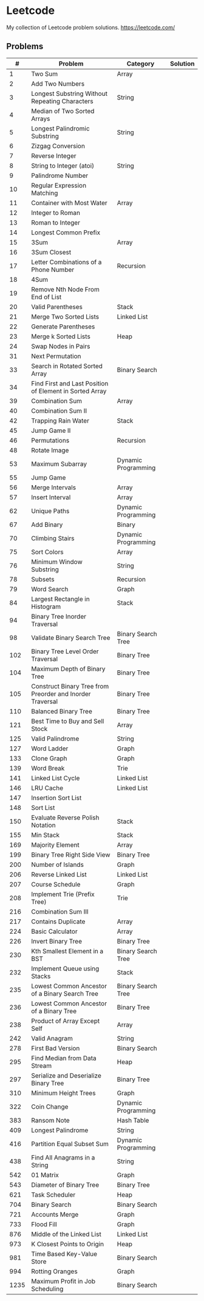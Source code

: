 # Leetcode
My collection of Leetcode problem solutions.
https://leetcode.com/

## Problems

| #    | Problem                                                   | Category            | Solution |
|------|-----------------------------------------------------------|---------------------|----------|
| 1    | Two Sum                                                   | Array               |          |
| 2    | Add Two Numbers                                           |                     |          |
| 3    | Longest Substring Without Repeating Characters            | String              |          |
| 4    | Median of Two Sorted Arrays                               |                     |          |
| 5    | Longest Palindromic Substring                             | String              |          |
| 6    | Zizgag Conversion                                         |                     |          |
| 7    | Reverse Integer                                           |                     |          |
| 8    | String to Integer (atoi)                                  | String              |          |
| 9    | Palindrome Number                                         |                     |          |
| 10   | Regular Expression Matching                               |                     |          |
| 11   | Container with Most Water                                 | Array               |          |
| 12   | Integer to Roman                                          |                     |          |
| 13   | Roman to Integer                                          |                     |          |
| 14   | Longest Common Prefix                                     |                     |          |
| 15   | 3Sum                                                      | Array               |          |
| 16   | 3Sum Closest                                              |                     |          |
| 17   | Letter Combinations of a Phone Number                     | Recursion           |          |
| 18   | 4Sum                                                      |                     |          |
| 19   | Remove Nth Node From End of List                          |                     |          |
| 20   | Valid Parentheses                                         | Stack               |          |
| 21   | Merge Two Sorted Lists                                    | Linked List         |          |
| 22   | Generate Parentheses                                      |                     |          |
| 23   | Merge k Sorted Lists                                      | Heap                |          |
| 24   | Swap Nodes in Pairs                                       |                     |          |
| 31   | Next Permutation                                          |                     |          |
| 33   | Search in Rotated Sorted Array                            | Binary Search       |          |
| 34   | Find First and Last Position of Element in Sorted Array   |                     |          |
| 39   | Combination Sum                                           | Array               |          |
| 40   | Combination Sum II                                        |                     |          |
| 42   | Trapping Rain Water                                       | Stack               |          |
| 45   | Jump Game II                                              |                     |          |
| 46   | Permutations                                              | Recursion           |          |
| 48   | Rotate Image                                              |                     |          |
| 53   | Maximum Subarray                                          | Dynamic Programming |          |
| 55   | Jump Game                                                 |                     |          |
| 56   | Merge Intervals                                           | Array               |          |
| 57   | Insert Interval                                           | Array               |          |
| 62   | Unique Paths                                              | Dynamic Programming |          |
| 67   | Add Binary                                                | Binary              |          |
| 70   | Climbing Stairs                                           | Dynamic Programming |          |
| 75   | Sort Colors                                               | Array               |          |
| 76   | Minimum Window Substring                                  | String              |          |
| 78   | Subsets                                                   | Recursion           |          |
| 79   | Word Search                                               | Graph               |          |
| 84   | Largest Rectangle in Histogram                            | Stack               |          |
| 94   | Binary Tree Inorder Traversal                             |                     |          |
| 98   | Validate Binary Search Tree                               | Binary Search Tree  |          |
| 102  | Binary Tree Level Order Traversal                         | Binary Tree         |          |
| 104  | Maximum Depth of Binary Tree                              | Binary Tree         |          |
| 105  | Construct Binary Tree from Preorder and Inorder Traversal | Binary Tree         |          |
| 110  | Balanced Binary Tree                                      | Binary Tree         |          |
| 121  | Best Time to Buy and Sell Stock                           | Array               |          |
| 125  | Valid Palindrome                                          | String              |          |
| 127  | Word Ladder                                               | Graph               |          |
| 133  | Clone Graph                                               | Graph               |          |
| 139  | Word Break                                                | Trie                |          |
| 141  | Linked List Cycle                                         | Linked List         |          |
| 146  | LRU Cache                                                 | Linked List         |          |
| 147  | Insertion Sort List                                       |                     |          |
| 148  | Sort List                                                 |                     |          |
| 150  | Evaluate Reverse Polish Notation                          | Stack               |          |
| 155  | Min Stack                                                 | Stack               |          |
| 169  | Majority Element                                          | Array               |          |
| 199  | Binary Tree Right Side View                               | Binary Tree         |          |
| 200  | Number of Islands                                         | Graph               |          |
| 206  | Reverse Linked List                                       | Linked List         |          |
| 207  | Course Schedule                                           | Graph               |          |
| 208  | Implement Trie (Prefix Tree)                              | Trie                |          |
| 216  | Combination Sum III                                       |                     |          |
| 217  | Contains Duplicate                                        | Array               |          |
| 224  | Basic Calculator                                          | Array               |          |
| 226  | Invert Binary Tree                                        | Binary Tree         |          |
| 230  | Kth Smallest Element in a BST                             | Binary Search Tree  |          |
| 232  | Implement Queue using Stacks                              | Stack               |          |
| 235  | Lowest Common Ancestor of a Binary Search Tree            | Binary Search Tree  |          |
| 236  | Lowest Common Ancestor of a Binary Tree                   | Binary Tree         |          |
| 238  | Product of Array Except Self                              | Array               |          |
| 242  | Valid Anagram                                             | String              |          |
| 278  | First Bad Version                                         | Binary Search       |          |
| 295  | Find Median from Data Stream                              | Heap                |          |
| 297  | Serialize and Deserialize Binary Tree                     | Binary Tree         |          |
| 310  | Minimum Height Trees                                      | Graph               |          |
| 322  | Coin Change                                               | Dynamic Programming |          |
| 383  | Ransom Note                                               | Hash Table          |          |
| 409  | Longest Palindrome                                        | String              |          |
| 416  | Partition Equal Subset Sum                                | Dynamic Programming |          |
| 438  | Find All Anagrams in a String                             | String              |          |
| 542  | 01 Matrix                                                 | Graph               |          |
| 543  | Diameter of Binary Tree                                   | Binary Tree         |          |
| 621  | Task Scheduler                                            | Heap                |          |
| 704  | Binary Search                                             | Binary Search       |          |
| 721  | Accounts Merge                                            | Graph               |          |
| 733  | Flood Fill                                                | Graph               |          |
| 876  | Middle of the Linked List                                 | Linked List         |          |
| 973  | K Closest Points to Origin                                | Heap                |          |
| 981  | Time Based Key-Value Store                                | Binary Search       |          |
| 994  | Rotting Oranges                                           | Graph               |          |
| 1235 | Maximum Profit in Job Scheduling                          | Binary Search       |          |
